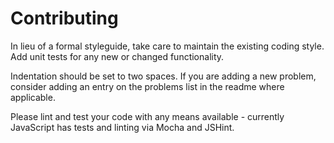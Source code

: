# Contributing

In lieu of a formal styleguide, take care to maintain the existing coding style. Add unit tests for any new or changed functionality.

Indentation should be set to two spaces. If you are adding a new problem, consider adding an entry on the problems list in the readme where applicable.

Please lint and test your code with any means available - currently JavaScript has tests and linting via Mocha and JSHint.
